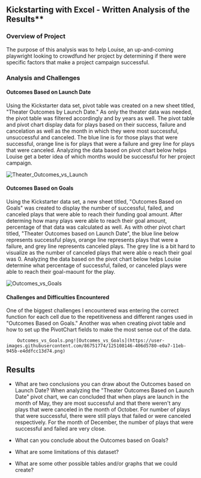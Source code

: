 ## Kickstarting with Excel - Written Analysis of the Results**

### Overview of Project

The purpose of this analysis was to help Louise, an up-and-coming playwright looking to crowdfund her project by determining if there were specific factors that make a project campaign successful.
    
### Analysis and Challenges
    
  #### Outcomes Based on Launch Date
Using the Kickstarter data set, pivot table was created on a new sheet titled, "Theater Outcomes by Launch Date." As only the theater data was needed, the pivot table was filtered accordingly and by years as well. The pivot table and pivot chart display data for plays based on their success, failure and cancelation as well as the month in which they were most successful, unsuccessful and canceled. The blue line is for those plays that were successful, orange line is for plays that were a failure and grey line for plays that were canceled. Analyzing the data based on pivot chart below helps Louise get a beter idea of which months would be successful for her project campaign. 

![Theater_Outcomes_vs_Launch](https://user-images.githubusercontent.com/86751774/125127388-11b0aa80-e0c2-11eb-8c16-b79cdbab6b2c.png)

  #### Outcomes Based on Goals

Using the Kickstarter data set, a new sheet titled, "Outcomes Based on Goals" was created to display the number of successful, failed, and canceled plays that were able to reach their funding goal amount. After determing how many plays were able to reach their goal amount, percentage of that data was calculated as well. As with other pivot chart titled, "Theater Outcomes based on Launch Date", the blue line below represents successful plays, orange line represents plays that were a failure, and grey line represents canceled plays. The grey line is a bit hard to visualize as the number of canceled plays that were able o reach their goal was 0. Analyzing the data based on the pivot chart below helps Louise determine what percentage of successful, failed, or canceled plays were able to reach their goal-maount for the play. 

![Outcomes_vs_Goals](https://user-images.githubusercontent.com/86751774/125125279-fabc8900-e0be-11eb-910b-c239cc54faeb.png)

  #### Challenges and Difficulties Encountered
  
One of the biggest challenges I encountered was entering the correct function for each cell due to the repetitiveness and different ranges used in "Outcomes Based on Goals." Another was when creating pivot table and how to set up the PivotChart fields to make the most sense out of the data.

        Outcomes_vs_Goals.png![Outcomes_vs_Goals](https://user-images.githubusercontent.com/86751774/125108146-406d5780-e0a7-11eb-945b-e4ddfcc13d74.png)
## Results

- What are two conclusions you can draw about the Outcomes based on Launch Date?
When analyzing the "Theater Outcomes Based on Launch Date" pivot chart, we can concluded that when plays are launch in the month of May, they are most successful and that there weren't any plays that were canceled in the month of October. For number of plays that were successful, there were still plays that failed or were canceled respectively. For the month of December, the number of plays that were successful and failed are very close. 

- What can you conclude about the Outcomes based on Goals?

- What are some limitations of this dataset?

- What are some other possible tables and/or graphs that we could create?
